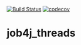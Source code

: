 [![Build Status](https://app.travis-ci.com/SergPerm/job4j_threads.svg?branch=master)](https://app.travis-ci.com/SergPerm/job4j_threads)
[![codecov](https://codecov.io/gh/SergPerm/job4j_threads/branch/master/graph/badge.svg?token=0R0e2fkSZU)](https://codecov.io/gh/SergPerm/job4j_threads)
# job4j_threads
